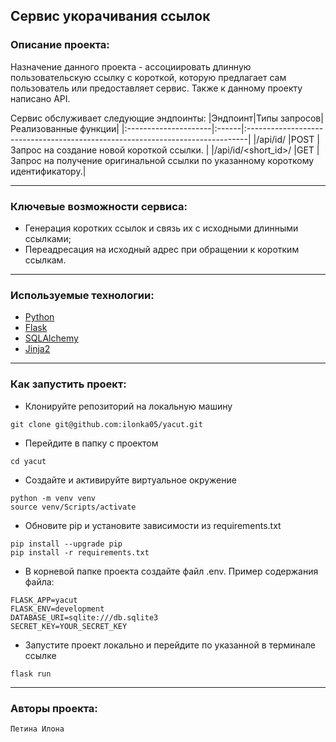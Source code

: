 ## Сервис укорачивания ссылок


### Описание проекта:

Назначение данного проекта - ассоциировать длинную пользовательскую ссылку с короткой, которую предлагает сам пользователь или предоставляет сервис. Также к данному проекту написано API.

Сервис обслуживает следующие эндпоинты:
|Эндпоинт|Типы запросов|Реализованные функции|
|:---------------------|:------|:------------------------------------------------------------------------------|
|/api/id/              |POST   |Запрос на создание новой короткой ссылки.                                      |
|/api/id/<short_id>/   |GET    |Запрос на получение оригинальной ссылки по указанному короткому идентификатору.|

---

### Ключевые возможности сервиса:
* Генерация коротких ссылок и связь их с исходными длинными ссылками;
* Переадресация на исходный адрес при обращении к коротким ссылкам.

---

### Используемые технологии:
* [Python](https://www.python.org/)
* [Flask](https://flask.palletsprojects.com/en/2.0.x/)
* [SQLAlchemy](https://docs.sqlalchemy.org/en/14/)
* [Jinja2](https://jinja.palletsprojects.com/en/3.0.x/)

---

### Как запустить проект:

- Клонируйте репозиторий на локальную машину

```
git clone git@github.com:ilonka05/yacut.git
```

- Перейдите в папку с проектом

```
cd yacut
```

- Создайте и активируйте виртуальное окружение

```
python -m venv venv
source venv/Scripts/activate
```

- Обновите pip и установите зависимости из requirements.txt

```
pip install --upgrade pip
pip install -r requirements.txt
```

- В корневой папке проекта создайте файл .env. Пример содержания файла:

```
FLASK_APP=yacut
FLASK_ENV=development
DATABASE_URI=sqlite:///db.sqlite3
SECRET_KEY=YOUR_SECRET_KEY

```

- Запустите проект локально и перейдите по указанной в терминале ссылке

```
flask run
```

---

### Авторы проекта:

    Петина Илона
